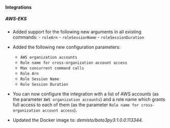 
#### Integrations

##### AWS-EKS

- Added support for the following new arguments in all existing commands:
      - `roleArn`
      - `roleSessionName`
      - `roleSessionDuration`

- Added the following new configuration parameters:
  - `AWS organization accounts`
  - `Role name for cross-organization account access`
  - `Max concurrent command calls`
  - `Role Arn`
  - `Role Session Name`
  - `Role Session Duration`
  
- You can now configure the integration with a list of AWS accounts (as the parameter `AWS organization accounts`) and a role name which grants full access to each of them (as the parameter `Role name for cross-organization account access`).

- Updated the Docker image to: *demisto/boto3py3:1.0.0.113344*.
